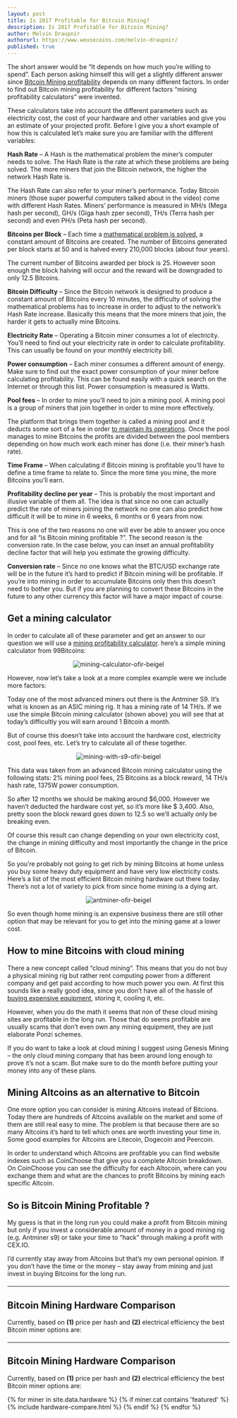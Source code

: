 ```yaml
---
layout: post
title: Is 2017 Profitable for Bitcoin Mining?
description: Is 2017 Profitable for Bitcoin Mining?
author: Melvin Draupnir
authorurl: https://www.weusecoins.com/melvin-draupnir/
published: true
---
```


<p>The short answer would be “It depends on how much you’re willing to spend”. Each person asking himself this will get a slightly different answer since <a href="/how-does-bitcoin-mining-really-operate/">Bitcoin Mining profitability</a> depends on many different factors. In order to find out Bitcoin mining profitability for different factors “mining profitability calculators” were invented.</p>

<p>These calculators take into account the different parameters such as electricity cost, the cost of your hardware and other variables and give you an estimate of your projected profit. Before I give you a short example of how this is calculated let’s make sure you are familiar with the different variables:</p>

<p><strong>Hash Rate</strong> – A Hash is the mathematical problem the miner’s computer needs to solve. The Hash Rate is the rate at which these problems are being solved. The more miners that join the Bitcoin network, the higher the network Hash Rate is.</p>

<p>The Hash Rate can also refer to your miner’s performance. Today Bitcoin miners (those super powerful computers talked about in the video) come with different Hash Rates. Miners’ performance is measured in MH/s (Mega hash per second), GH/s (Giga hash zper second), TH/s (Terra hash per second) and even PH/s (Peta hash per second).</p>

<p><strong>Bitcoins per Block</strong> – Each time a <a href="/bitcoin-mining-centralization/">mathematical problem is solved</a>, a constant amount of Bitcoins are created. The number of Bitcoins generated per block starts at 50 and is halved every 210,000 blocks (about four years).
<p>The current number of Bitcoins awarded per block is 25. However soon enough the block halving will occur and the reward will be downgraded to only 12.5 Bitcoins.</p>

<p><strong>Bitcoin Difficulty</strong> – Since the Bitcoin network is designed to produce a constant amount of Bitcoins every 10 minutes, the difficulty of solving the mathematical problems has to increase in order to adjust to the network’s Hash Rate increase. Basically this means that the more miners that join, the harder it gets to actually mine Bitcoins.</p>

<p><strong>Electricity Rate</strong> – Operating a Bitcoin miner consumes a lot of electricity. You’ll need to find out your electricity rate in order to calculate profitability. This can usually be found on your monthly electricity bill.</p>

<p><strong>Power consumption</strong> – Each miner consumes a different amount of energy. Make sure to find out the exact power consumption of your miner before calculating profitability. This can be found easily with a quick search on the Internet or through this list. Power consumption is measured is Watts.</p>

<p><strong>Pool fees</strong> – In order to mine you’ll need to join a mining pool. A mining pool is a group of miners that join together in order to mine more effectively. </p>

<p>The platform that brings them together is called a mining pool and it deducts some sort of a fee in order <a href="/bitcoin-mining-for-beginners-how-to-mine-bitcoins/">to maintain its operations</a>. Once the pool manages to mine Bitcoins the profits are divided between the pool members depending on how much work each miner has done (i.e. their miner’s hash rate).</p>

<p><strong>Time Frame</strong> – When calculating if Bitcoin mining is profitable you’ll have to define a time frame to relate to. Since the more time you mine, the more Bitcoins you’ll earn.</p>

<p><strong>Profitability decline per year</strong> – This is probably the most important and illusive variable of them all. The idea is that since no one can actually predict the rate of miners joining the network no one can also predict how difficult it will be to mine in 6 weeks, 6 months or 6 years from now. </p>

<p>This is one of the two reasons  no one will ever be able to answer you once and for all “is Bitcoin mining profitable ?”. The second reason is the conversion rate. In the case below, you can inset an annual profitability decline factor that will help you estimate the growing difficulty.</p>

<p><strong>Conversion rate</strong> – Since no one knows what the BTC/USD exchange rate will be in the future it’s hard to predict if Bitcoin mining will be profitable. If you’re into mining in order to accumulate Bitcoins only then this doesn’t need to bother you. But if you are planning to convert these Bitcoins in the future to any other currency this factor will have a major impact of course.</p>

<h2>Get a mining calculator</h2>

<p>In order to calculate all of these parameter and get an answer to our question we will use a <a href="/how-to-setup-bitcoin-mining-hardware-bitmain-antminer/">mining profitability calculator</a>.  here’s a simple mining calculator from 99Bitcoins:</p>

<p><center><img src="/images/mining-calculator-ofir-beigel.jpg" alt="mining-calculator-ofir-beigel"/></center></p>

<p>However, now let’s take a look at a more complex example were we include more factors:</p>

<p>Today one of the most advanced miners out there is the Antminer S9. It’s what is known as an ASIC mining rig.  It has a mining rate of 14 TH/s. If we use the simple Bitcoin mining calculator (shown above) you will see that at today’s difficultly you will earn around 1 Bitcoin a month.</p>

<p>But of course this doesn’t take into account the hardware cost, electricity cost, pool fees, etc. Let’s try to calculate all of these together.</p>

<p><center><img src="/images/mining-with-s9-ofir-beigel.png" alt="mining-with-s9-ofir-beigel"/></center></p>

<p>This data was taken from an advanced Bitcoin mining calculator using the following stats: 2% mining pool fees, 25 Bitcoins as a block reward, 14 TH/s hash rate, 1375W power consumption. </p>

<p>So after 12 months we should be making around $6,000. However we haven’t deducted the hardware cost yet, so it’s more like $ 3,400. Also, pretty soon the block reward goes down to 12.5 so we’ll actually only be breaking even.</p>

<p>Of course this result can change depending on your own electricity cost, the change in mining difficulty and most importantly the change in the price of Bitcoin.</p>

<p>So you’re probably not going to get rich by mining Bitcoins at home unless you buy some heavy duty equipment and have very low electricity costs. Here’s a list of the most efficient Bitcoin mining hardware out there today. There’s not a lot of variety to pick from since home mining is a dying art.</p>

<p><center><img src="/images/antminer-ofir-beigel.jpg" alt="antminer-ofir-beigel"/></center></p>

<p>So even though home mining is an expensive business there are still other option that may be relevant for you to get into the mining game at a lower cost.</p>

<h2>How to mine Bitcoins with cloud mining</h2>

<p>There a new concept called “cloud mining“. This means that you do not buy a physical mining rig but rather rent computing power from a different company and get paid according to how much power you own. At first this sounds like a really good idea, since you don’t have all of the hassle of <a href="/usb-bitcoin-miner-setup-guide/">buying expensive equipment</a>, storing it, cooling it, etc.</p>

<p>However, when you do the math it seems that non of these cloud mining sites are profitable in the long run. Those that do seems profitable are usually scams that don’t even own any mining equipment, they are just elaborate Ponzi schemes.</p>

<p>If you do want to take a look at cloud mining I suggest using Genesis Mining – the only cloud mining company that has been around long enough to prove it’s not a scam. But make sure to do the month before putting your money into any of these plans.</p>

<h2>Mining Altcoins as an alternative to Bitcoin</h2>

<p>One more option you can consider is mining Altcoins instead of Bitcions. Today there are hundreds of Altcoins available on the market and some of them are still real easy to mine. The problem is that because there are so many Altcoins it’s hard to tell which ones are worth investing your time in. Some good examples for Altcoins are Litecoin, Dogecoin and Peercoin.</p>

<p>In order to understand which Altcoins are profitable you can find website indexes such as CoinChoose that give you a complete Altcoin breakdown. On CoinChoose you can see the difficulty for each Altocoin, where can you exchange them and what are the chances to profit Bitcoins by mining each specific Altcoin. </p>

<h2>So is Bitcoin Mining Profitable ?</h2>

<p>My guess is that in the long run you could make a profit from Bitcoin mining but only if you invest a considerable amount of money in a good mining rig (e.g. Antminer s9) or take your time to “hack” through making a profit with CEX.IO. </p>

<p>I’d currently stay away from Altcoins but that’s my own personal opinion. If you don’t have the time or the money – stay away from mining and just invest in buying Bitcoins for the long run.</p>

<hr id="hwc" style="width: 100%; margin: 20px 0; color: #eee;" />

<h2>Bitcoin Mining Hardware Comparison</h2>

<p>Currently, based on <b>(1)</b> price per hash and <b>(2)</b> electrical efficiency the best Bitcoin miner options are:</p>

<hr id="hwc" style="width: 100%; margin: 20px 0; color: #eee;" />

<h2>Bitcoin Mining Hardware Comparison</h2>

<p>Currently, based on <b>(1)</b> price per hash and <b>(2)</b> electrical efficiency the best Bitcoin miner options are:</p>

<div class="hardware-comparison">
{% for miner in site.data.hardware %}
{% if miner.cat contains 'featured' %}
{% include hardware-compare.html %}
{% endif %}
{% endfor %}
</div>

